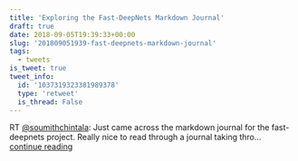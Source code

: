 ```yaml
---
title: 'Exploring the Fast-DeepNets Markdown Journal'
draft: true
date: 2018-09-05T19:39:33+00:00
slug: '201809051939-fast-deepnets-markdown-journal'
tags:
  - tweets
is_tweet: true
tweet_info:
  id: '1037319323381989378'
  type: 'retweet'
  is_thread: False
---
```




RT [@soumithchintala](https://x.com/soumithchintala): Just came across the markdown journal for the fast-deepnets project. Really nice to read through a journal taking thro… [continue reading](https://x.com/sytelus/status/1037319323381989378)
